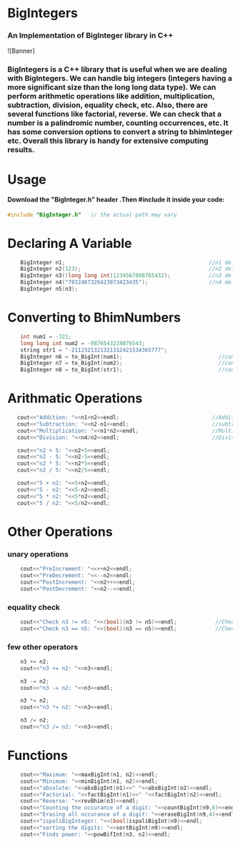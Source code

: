 # BigIntegers
### An Implementation of BigInteger library in C++
![Banner]

### BigIntegers is a C++ library that is useful when we are dealing with BigIntegers. We can handle big integers (integers having a more significant size than the long long data type). We can perform arithmetic operations like addition, multiplication, subtraction, division, equality check, etc. Also, there are several functions like factorial, reverse. We can check that a number is a palindromic number, counting occurrences, etc. It has some conversion options to convert a string to bhimInteger etc. Overall this library is handy for extensive computing results.


# Usage
#### Download the "BigInteger.h" header .Then #include it inside your code:
```c++
#include "BigInteger.h"   // the actual path may vary
```
# Declaring A Variable
```c++
    BigInteger n1;                                             //n1 defined with value 0
    BigInteger n2(123);                                        //n2 defined with value int value
    BigInteger n3((long long int)1234567898765432);            //n3 defined with value long long int value
    BigInteger n4("7832467326423873423435");                   //n4 defined with string value
    BigInteger n5(n3);   
```

# Converting to BhimNumbers
```c++
    int num1 = -321;
    long long int num2 = -9876543219876543;
    string str1 = "-2112321321321312421534365777";
    BigInteger n6 = to_BigInt(num1);                              //converting int to BigInteger
    BigInteger n7 = to_BigInt(num2);                              //converting long long int to BigInteger
    BigInteger n8 = to_BigInt(str1);                              //converting string to BigInteger
```
 
 # Arithmatic Operations
 ```c++
    cout<<"Addition: "<<n1+n2<<endl;                             //Addition
    cout<<"Subtraction: "<<n2-n1<<endl;                          //subtraction
    cout<<"Multiplication: "<<n1*n2<<endl;                       //Multiplication
    cout<<"Division: "<<n4/n2<<endl;                             //Division

    cout<<"n2 + 5: "<<n2+5<<endl;
    cout<<"n2 - 5: "<<n2-5<<endl;
    cout<<"n2 * 5: "<<n2*5<<endl;
    cout<<"n2 / 5: "<<n2/5<<endl;

    cout<<"5 + n2: "<<5+n2<<endl;
    cout<<"5 - n2: "<<5-n2<<endl;
    cout<<"5 * n2: "<<5*n2<<endl;
    cout<<"5 / n2: "<<5/n2<<endl;
```

# Other Operations

### unary operations
```c++
    cout<<"PreIncrement: "<<++n2<<endl;
    cout<<"PreDecrement: "<<--n2<<endl;
    cout<<"PostIncrement: "<<n2++<<endl;
    cout<<"PostDecrement: "<<n2--<<endl;
```
### equality check
```c++
    cout<<"Check n3 != n5: "<<(bool)(n3 != n5)<<endl;            //Checking if value of both are different
    cout<<"Check n3 == n5: "<<(bool)(n3 == n5)<<endl;            //Checking if value of both are same
```
### few other operators
```c++
    n3 += n2;
    cout<<"n3 += n2: "<<n3<<endl;

    n3 -= n2;
    cout<<"n3 -= n2: "<<n3<<endl;

    n3 *= n2;
    cout<<"n3 *= n2: "<<n3<<endl;

    n3 /= n2;
    cout<<"n3 /= n2: "<<n3<<endl;
```


# Functions
```c++
    cout<<"Maximum: "<<maxBigInt(n1, n2)<<endl;                               //Maximum of two Numbers
    cout<<"Minimum: "<<minBigInt(n1, n2)<<endl;                               //Minimum of two Numbers
    cout<<"absolute: "<<absBigInt(n1)<<" "<<absBigInt(n2)<<endl;                //Absolute value of a number
    cout<<"Factorial: "<<factBigInt(n1)<<" "<<factBigInt(n2)<<endl;             //Factorial of a number
    cout<<"Reverse: "<<revBhim(n3)<<endl;                                   //Reverse a number
    cout<<"Counting the occurance of a digit: "<<countBigInt(n9,6)<<endl;     //Counting the occurance of a digit
    cout<<"Erasing all occurance of a digit: "<<eraseBigInt(n9,4)<<endl;      //Erasing all occurances of a digit
    cout<<"ispaliBigInteger: "<<(bool)ispaliBigInt(n9)<<endl;                       //Checking if a number is palindrome
    cout<<"sorting the digits: "<<sortBigInt(n9)<<endl;                       //sort the digits of a number
	cout<<"Finds power: "<<powBifInt(n3, n2)<<endl;                           //finds x to the power y, where x and y is any int. Returns Integer value in form of string
```
